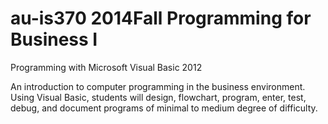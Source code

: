 # au-is370 2014Fall Programming for Business I
Programming with Microsoft Visual Basic 2012

An introduction to computer programming in the business environment. Using Visual
Basic, students will design, flowchart, program, enter, test, debug, and document
programs of minimal to medium degree of difficulty.
